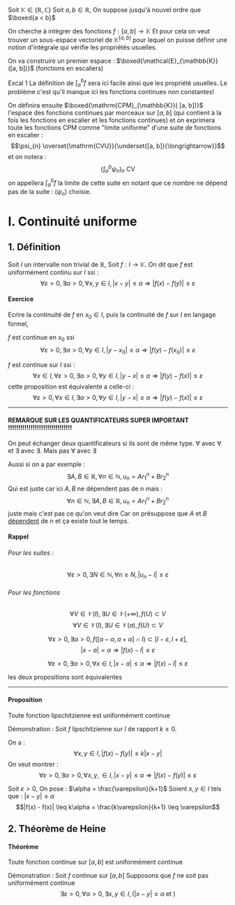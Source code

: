 Soit $\mathbb{K} \in \{ \mathbb{R}, \mathbb{C} \}$
Soit $a, b \in \mathbb{R}$, 
On suppose jusqu'à nouvel ordre que $\boxed{a < b}$

On cherche à intégrer des fonctions $f : [a, b] \to\mathbb{K}$
Et pour cela on veut trouver un sous-espace vectoriel de $\mathbb{K}^{[a, b]}$ pour lequel on puisse définir une notion d'intégrale qui vérifie les propriétés usuelles. 

On va construire un premier espace : $\boxed{\mathcal{E}_{\mathbb{K}}([a, b])}$ (fonctions en escaliers)

Excal 1
La définition de $\int_{a}^{b}f$ sera ici facile ainsi que les propriété usuelles.
Le problème c'est qu'il manque ici les fonctions continues non constantes!

On définira ensuite $\boxed{\mathrm{CPM}_{\mathbb{K}}( [a, b])}$ l'espace des fonctions continues par morceaux sur $[a, b]$ (qui contient à la fois les fonctions en escalier et les fonctions continues) et on exprimera toute les fonctions $\mathrm{CPM}$ comme "limite uniforme" d'une suite de fonctions en escalier : 
$$\psi_{n} \overset{\mathrm{CVU}}{\underset{[a, b]}{\longrightarrow}}$$ et on notera : 
$$\left( \int_{a}^{b} \psi_{n}  \right)_{n} \text{ CV}$$
on appellera $\int_{a}^{b}f$ la limite de cette suite en notant que ce nombre ne dépend pas de la suite : $(\psi_{n})$ choisie. 

# I. Continuité uniforme
## 1. Définition
Soit $I$ un intervalle non trivial de $\mathbb{R}$, 
Soit $f : I \to \mathbb{K}$. 
On dit que $f$ est uniformément continu sur $I$ ssi :
$$\forall \varepsilon >0, \exists \alpha > 0, \forall x, y \in I, | x - y| \leq \alpha \Rightarrow |f(x)-f(y)| \leq \varepsilon$$

#### Exercice
Ecrire la continuité de $f$ en $x_{0} \in I$, puis la continuité de $f$ sur $I$ en langage formel, 

$f$ est continue en $x_{0}$ ssi
$$\forall \varepsilon > 0, \exists \alpha > 0,\forall y \in I, |y - x_{0}| \leq \alpha \Rightarrow |f(y)-f(x_{0})| \leq \varepsilon $$

$f$ est continue sur $I$ ssi :
$$\forall x \in I, \forall \varepsilon >0, \exists \alpha > 0, \forall y \in I, |y-x| \leq \alpha \Rightarrow|f(y)-f(x)| \leq \varepsilon$$
cette proposition est équivalente a celle-ci : 
$$\forall \varepsilon > 0, \forall x \in I, \exists \alpha > 0, \forall y \in I, |y-x| \leq \alpha \Rightarrow|f(y)-f(x)| \leq \varepsilon$$
___
#### REMARQUE SUR LES QUANTIFICATEURS SUPER IMPORTANT !!!!!!!!!!!!!!!!!!!!!!!!!!!!!!!
On peut échanger deux quantificateurs si ils sont de même type. $\forall$ avec $\forall$ et $\exists$ avec $\exists$. Mais pas $\forall$ avec $\exists$

Aussi si on a par exemple : 
$$\exists A, B \in \mathbb{R}, \forall n \in \mathbb{N}, u_{n} = Ar_{1}^{n}+Br_{2}^{n}$$
Qui est juste car ici $A, B$ ne dépendent pas de $n$
mais :
$$\forall n \in \mathbb{N}, \exists A, B \in \mathbb{R}, u_{n} = Ar_{1}^{n}+Br_{2}^{n}$$
juste mais c'est pas ce qu'on veut dire
Car on présuppose que $A$ et $B$ <u>dépendent</u> de $n$ et ça existe tout le temps. 

#### Rappel
###### Pour les suites :
$$\forall \varepsilon > 0, \exists N \in \mathbb{N}, \forall n \geq N, |u_{n} -l| \leq \varepsilon$$


###### Pour les fonctions
$$\forall V \in \mathcal V(l), \exists U \in \mathcal V(+ \infty), f(U) \subset V$$
$$\forall V \in \mathcal V(l), \exists U \in \mathcal V(a), f(U) \subset V$$

$$\forall \varepsilon > 0, \exists \alpha > 0, f([a- \alpha, a+\alpha] \cap I) \subset [l-\varepsilon, l+\varepsilon], $$
$$|x-a| = \alpha \Rightarrow |f(x)-l| \leq \varepsilon$$

$$\forall \varepsilon > 0, \exists \alpha > 0, \forall x \in I, |x-a| \leq \alpha \Rightarrow |f(x)-l| \leq \varepsilon$$

les deux propositions sont équivalentes
___
#### Proposition
Toute fonction lipschitzienne est uniformément continue

Démonstration :
Soit $f$ lipschitzienne sur $I$ de rapport $k \geq 0$.

On a :
$$\forall x, y \in I, |f(x) - f(y)| \leq k |x - y|$$
On veut montrer : 
$$\forall \varepsilon > 0, \exists \alpha >0, \forall x, y,  \in I, |x-y| \leq \alpha \Rightarrow |f(x)-f(y)| \leq \varepsilon$$

Soit $\varepsilon > 0$, 
On pose : $\alpha = \frac{\varepsilon}{k+1}$
Soient $x, y \in I$ tels que : $|x-y| \leq \alpha$
$$|f(x) - f(x)| \leq k\alpha = \frac{k\varepsilon}{k+1} \leq \varepsilon$$


## 2. Théorème de Heine
#### Théorème
Toute fonction continue sur $[a, b]$ est uniformément continue

Démonstration : 
Soit $f$ continue sur $[a, b]$
Supposons que $f$ ne soit pas uniformément continue
$$\exists \varepsilon > 0, \forall \alpha > 0, \exists x, y \in I, (|x - y|\leq \alpha  \text{ et })$$
